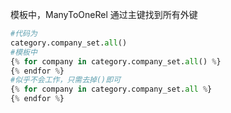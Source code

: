 模板中，ManyToOneRel 通过主键找到所有外键

```python
#代码为
category.company_set.all() 
#模板中
{% for company in category.company_set.all() %}
{% endfor %}
#似乎不会工作，只需去掉()即可
{% for company in category.company_set.all %}
{% endfor %}
```

